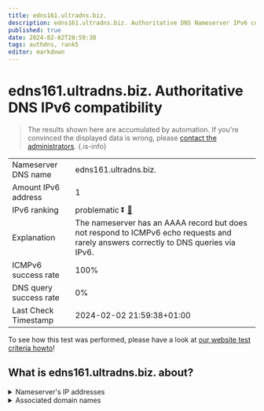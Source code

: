 ```yaml
---
title: edns161.ultradns.biz.
description: edns161.ultradns.biz. Authoritative DNS Nameserver IPv6 compatibility
published: true
date: 2024-02-02T20:59:38
tags: authdns, rank5
editor: markdown
---
```


# edns161.ultradns.biz. Authoritative DNS IPv6 compatibility

> The results shown here are accumulated by automation. If you're convinced the displayed data is wrong, please [contact the administrators](/howto/chat). 
{.is-info}




|   |   |
| - | - |
| Nameserver DNS name | edns161.ultradns.biz.
| Amount IPv6 address | 1
| IPv6 ranking | problematic :arrow_double_down: [🔗](/howto/ranking) |
| Explanation | The nameserver has an AAAA record but does not respond to ICMPv6 echo requests and rarely answers correctly to DNS queries via IPv6. |
| ICMPv6 success rate | 100%|
| DNS query success rate | 0% |
| Last Check Timestamp | 2024-02-02 21:59:38+01:00 |

To see how this test was performed, please have a look at [our website test criteria howto](/howto/testcriteria/authdns)!


## What is edns161.ultradns.biz. about?




<details>
<summary>Nameserver's IP addresses</summary>

2610:a1:1015::2a1

</details>



<details>
<summary>Associated domain names</summary>

www.broadcom.com

</details>
